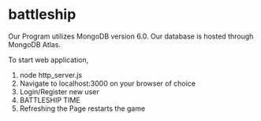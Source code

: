 # battleship
Our Program utilizes MongoDB version 6.0.
Our database is hosted through MongoDB Atlas.

To start web application, 
1. node http_server.js
2. Navigate to localhost:3000 on your browser of choice
3. Login/Register new user
4. BATTLESHIP TIME
5. Refreshing the Page restarts the game

